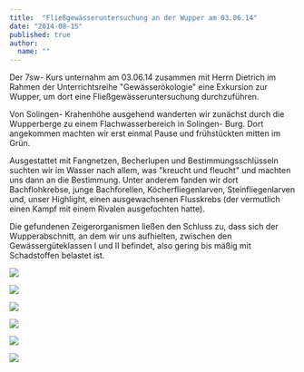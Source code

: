 ```yaml
---
title:  "Fließgewässeruntersuchung an der Wupper am 03.06.14"
date: "2014-08-15"
published: true
author:
  name: ""
---
```


Der 7sw- Kurs unternahm am 03.06.14 zusammen mit Herrn Dietrich im Rahmen der Unterrichtsreihe "Gewässerökologie" eine Exkursion zur Wupper, um dort eine Fließgewässeruntersuchung durchzuführen.

Von Solingen- Krahenhöhe ausgehend wanderten wir zunächst durch die Wupperberge zu einem Flachwasserbereich in Solingen- Burg. Dort angekommen machten wir erst einmal Pause und frühstückten mitten im Grün.

Ausgestattet mit Fangnetzen, Becherlupen und Bestimmungsschlüsseln suchten wir im Wasser nach allem, was "kreucht und fleucht" und machten uns dann an die Bestimmung. Unter anderem fanden wir dort Bachflohkrebse, junge Bachforellen, Köcherfliegenlarven, Steinfliegenlarven und, unser Highlight, einen ausgewachsenen Flusskrebs (der vermutlich einen Kampf mit einem Rivalen ausgefochten hatte). 

Die gefundenen Zeigerorganismen ließen den Schluss zu, dass sich der Wupperabschnitt, an dem wir uns aufhielten, zwischen den Gewässergüteklassen I und II befindet, also gering bis mäßig mit Schadstoffen belastet ist. 

<p><img src="img/2014/06/03/20140603_fliessgewaesser_1.jpg"></p>
<p><img src="img/2014/06/03/20140603_fliessgewaesser_2.jpg"></p>
<p><img src="img/2014/06/03/20140603_fliessgewaesser_3.jpg"></p>
<p><img src="img/2014/06/03/20140603_fliessgewaesser_4.jpg"></p>
<p><img src="img/2014/06/03/20140603_fliessgewaesser_5.jpg"></p>
<p><img src="img/2014/06/03/20140603_fliessgewaesser_6.jpg"></p>

